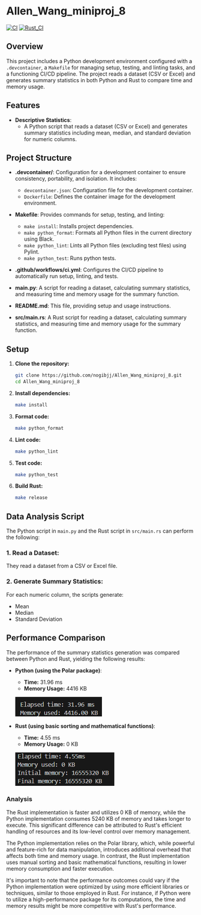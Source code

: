 # Allen_Wang_miniproj_8

[![CI](https://github.com/nogibjj/Allen_Wang_miniproj_8/actions/workflows/CICD.yml/badge.svg)](https://github.com/nogibjj/Allen_Wang_miniproj_8/actions/workflows/CICD.yml)
[![Rust_CI](https://github.com/nogibjj/Allen_Wang_miniproj_8/actions/workflows/rust_CICD.yml/badge.svg)](https://github.com/nogibjj/Allen_Wang_miniproj_8/actions/workflows/rust_CICD.yml)
## Overview

This project includes a Python development environment configured with a `.devcontainer`, a `Makefile` for managing setup, testing, and linting tasks, and a functioning CI/CD pipeline. The project reads a dataset (CSV or Excel) and generates summary statistics in both Python and Rust to compare time and memory usage.

## Features

- **Descriptive Statistics**: 
  - A Python script that reads a dataset (CSV or Excel) and generates summary statistics including mean, median, and standard deviation for numeric columns.

## Project Structure

- **.devcontainer/**: Configuration for a development container to ensure consistency, portability, and isolation. It includes:
  - `devcontainer.json`: Configuration file for the development container.
  - `Dockerfile`: Defines the container image for the development environment.

- **Makefile**: Provides commands for setup, testing, and linting:
  - `make install`: Installs project dependencies.
  - `make python_format`: Formats all Python files in the current directory using Black.
  - `make python_lint`: Lints all Python files (excluding test files) using Pylint.
  - `make python_test`: Runs python tests.

- **.github/workflows/ci.yml**: Configures the CI/CD pipeline to automatically run setup, linting, and tests.

- **main.py**: A script for reading a dataset, calculating summary statistics, and measuring time and memory usage for the summary function.

- **README.md**: This file, providing setup and usage instructions.

- **src/main.rs**: A Rust script for reading a dataset, calculating summary statistics, and measuring time and memory usage for the summary function.

## Setup

1. **Clone the repository:**

    ```bash
    git clone https://github.com/nogibjj/Allen_Wang_miniproj_8.git
    cd Allen_Wang_miniproj_8
    ```

2. **Install dependencies:**

    ```bash
    make install
    ```

3. **Format code:**

    ```bash
    make python_format
    ```

4. **Lint code:**

    ```bash
    make python_lint
    ```

5. **Test code:**

    ```bash
    make python_test
    ```

6. **Build Rust:**

    ```bash
    make release
    ```

## Data Analysis Script

The Python script in `main.py` and the Rust script in `src/main.rs` can perform the following:

### 1. **Read a Dataset**:
   They read a dataset from a CSV or Excel file.

### 2. **Generate Summary Statistics**:
   For each numeric column, the scripts generate:
   - Mean
   - Median
   - Standard Deviation

## Performance Comparison

The performance of the summary statistics generation was compared between Python and Rust, yielding the following results:

- **Python (using the Polar package)**:
  - **Time:** 31.96 ms
  - **Memory Usage:** 4416 KB
  
  ![Alt text](python.png)

- **Rust (using basic sorting and mathematical functions)**:
  - **Time:** 4.55 ms
  - **Memory Usage:** 0 KB
  
  ![Alt text](rust.png)

### Analysis

The Rust implementation is faster and utilizes 0 KB of memory, while the Python implementation consumes 5240 KB of memory and takes longer to execute. This significant difference can be attributed to Rust's efficient handling of resources and its low-level control over memory management.

The Python implementation relies on the Polar library, which, while powerful and feature-rich for data manipulation, introduces additional overhead that affects both time and memory usage. In contrast, the Rust implementation uses manual sorting and basic mathematical functions, resulting in lower memory consumption and faster execution.

It's important to note that the performance outcomes could vary if the Python implementation were optimized by using more efficient libraries or techniques, similar to those employed in Rust. For instance, if Python were to utilize a high-performance package for its computations, the time and memory results might be more competitive with Rust's performance.
